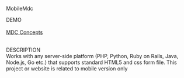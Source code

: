 MobileMdc

DEMO
<br/>
<br/>
<a href="http://mdccorp.in/" target="_blank">MDC Concepts </a>

<br/>
DESCRIPTION
<br/>
Works with any server-side platform (PHP, Python, Ruby on Rails, Java, Node.js, Go etc.) that supports standard HTML5 and css form file.
This project or website is related to mobile version only 
